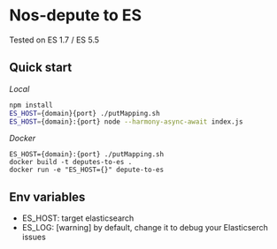 # Nos-depute to ES

Tested on ES 1.7 / ES 5.5

## Quick start

*Local*
```bash
npm install
ES_HOST={domain}{port} ./putMapping.sh
ES_HOST={domain}:{port} node --harmony-async-await index.js
```

*Docker*
```
ES_HOST={domain}:{port} ./putMapping.sh
docker build -t deputes-to-es .
docker run -e "ES_HOST={}" depute-to-es
```

## Env variables

- ES_HOST: target elasticsearch
- ES_LOG: [warning] by default, change it to debug your Elasticserch issues



